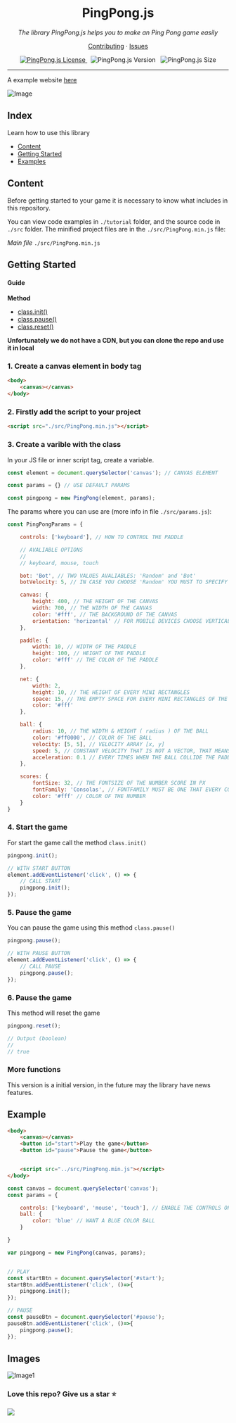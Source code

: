 <h1 align="center">PingPong.js</h1>

<p align="center">
  <i>The library PingPong.js helps you to make an Ping Pong game easily</i>
</p>

<p align="center">
  <a href="./CONTRIBUTING.md">Contributing</a>
  ·
  <a href="https://github.com/ZhengLinLei/PingPong.js/issues">Issues</a>
</p>

<p align="center">
  <a href="https://opensource.org/licenses/Apache-2.0">
    <img src="https://img.shields.io/badge/License-Apache%202.0-blue.svg" alt="PingPong.js License" />
  </a>&nbsp;
  <a>
    <img src="https://img.shields.io/badge/version-1.0.1-brightgreen" alt="PingPong.js Version" />
  </a>&nbsp;
  <a>
    <img src="https://img.shields.io/badge/size-7kb-yellow" alt="PingPong.js Size" />
  </a>
</p>

<hr>


A example website [here](https://zhenglinlei.github.io/PingPong.js/tutorial/)

![Image](./tutorial/image2.png)



## Index

Learn how to use this library

- [Content](#content)
- [Getting Started](#gettingstarted)
- [Examples](#examples)



## <a name="content"></a> Content

Before getting started to your game it is necessary to know what includes in this repository.

You can view code examples in `./tutorial` folder, and the source code in `./src` folder. The minified project files are in the `./src/PingPong.min.js` file:

*Main file*
``
./src/PingPong.min.js
``


## <a name="gettingstarted"></a> Getting Started

#### Guide

**Method**
- [class.init()](#class.init)
- [class.pause()](#class.pause)
- [class.reset()](#class.reset)



**Unfortunately we do not have a CDN, but you can clone the repo and use it in local**


### 1. Create a canvas element in body tag

```html
<body>
    <canvas></canvas>
</body>
```

### 2. Firstly add the script to your project 

```html
<script src="./src/PingPong.min.js"></script>
```


### 3. Create a varible with the class

In your JS file or inner script tag, create a variable.
```javascript
const element = document.querySelector('canvas'); // CANVAS ELEMENT

const params = {} // USE DEFAULT PARAMS

const pingpong = new PingPong(element, params);
```

The params where you can use are (more info in file `./src/params.js`):
```javascript
const PingPongParams = {

    controls: ['keyboard'], // HOW TO CONTROL THE PADDLE

    // AVALIABLE OPTIONS
    // 
    // keyboard, mouse, touch

    bot: 'Bot', // TWO VALUES AVALIABLES: 'Random' and 'Bot'
    botVelocity: 5, // IN CASE YOU CHOOSE 'Random' YOU MUST TO SPECIFY THE VELOCITY

    canvas: {
        height: 400, // THE HEIGHT OF THE CANVAS
        width: 700, // THE WIDTH OF THE CANVAS
        color: '#fff', // THE BACKGROUND OF THE CANVAS
        orientation: 'horizontal' // FOR MOBILE DEVICES CHOOSE VERTICAL orientation: 'vertical'
    },

    paddle: {
        width: 10, // WIDTH OF THE PADDLE
        height: 100, // HEIGHT OF THE PADDLE
        color: '#fff' // THE COLOR OF THE PADDLE
    },

    net: {
        width: 2,
        height: 10, // THE HEIGHT OF EVERY MINI RECTANGLES
        space: 15, // THE EMPTY SPACE FOR EVERY MINI RECTANGLES OF THE NET
        color: '#fff'
    },

    ball: {
        radius: 10, // THE WIDTH & HEIGHT ( radius ) OF THE BALL
        color: '#ff0000', // COLOR OF THE BALL
        velocity: [5, 5], // VELOCITY ARRAY [x, y]
        speed: 5, // CONSTANT VELOCITY THAT IS NOT A VECTOR, THAT MEANS THIS VALUE DIDN'T HAVE DIRECTION
        acceleration: 0.1 // EVERY TIMES WHEN THE BALL COLLIDE THE PADDLES ADD THIS ACCELERATION, IF YOU WANT MAKE NEUTRAL PUT 0 OR NEGATIVE FOR SLOW DOWN BUT WHEN THE BALL SPEED BECOME 0 THE BALL WILL MAKE NEGATIVE VELOCITY
    },

    scores: {
        fontSize: 32, // THE FONTSIZE OF THE NUMBER SCORE IN PX
        fontFamily: 'Consolas', // FONTFAMILY MUST BE ONE THAT EVERY COMPUTER HAVE IT LIKE ARIAL
        color: '#fff' // COLOR OF THE NUMBER
    }
}
```


### <a name="class.init"></a> 4. Start the game

For start the game call the method `class.init()`
```javascript
pingpong.init();

// WITH START BUTTON
element.addEventListener('click', () => {
    // CALL START
    pingpong.init();
});
```



### <a name="class.pause"></a> 5. Pause the game

You can pause the game using this method `class.pause()`
```javascript
pingpong.pause();

// WITH PAUSE BUTTON
element.addEventListener('click', () => {
    // CALL PAUSE
    pingpong.pause();
});
```



### <a name="class.reset"></a> 6. Pause the game

This method will reset the game
```javascript
pingpong.reset();

// Output (boolean)
//
// true
```

### More functions

This version is a initial version, in the future may the library have news features.



## <a name="example"></a> Example

```html
<body>
    <canvas></canvas>
    <button id="start">Play the game</button>
    <button id="pause">Pause the game</button>


    <script src="../src/PingPong.min.js"></script>
</body>
```

```javascript
const canvas = document.querySelector('canvas');
const params = {

    controls: ['keyboard', 'mouse', 'touch'], // ENABLE THE CONTROLS OPTIONS
    ball: {
        color: 'blue' // WANT A BLUE COLOR BALL
    }

}

var pingpong = new PingPong(canvas, params);


// PLAY
const startBtn = document.querySelector('#start');
startBtn.addEventListener('click', ()=>{
    pingpong.init();
});

// PAUSE
const pauseBtn = document.querySelector('#pause');
pauseBtn.addEventListener('click', ()=>{
    pingpong.pause();
});
```





## Images

![Image1](./tutorial/image.png)




### Love this repo? Give us a star ⭐

<a href="./">
  <img src="https://img.shields.io/badge/PingPong.js-Rate-blue">
</a>
